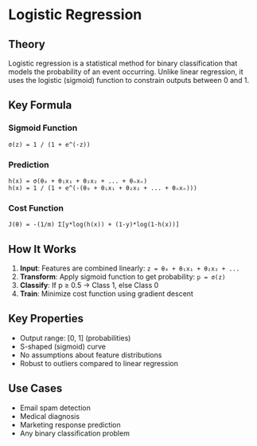 # Logistic Regression

## Theory
Logistic regression is a statistical method for binary classification that models the probability of an event occurring. Unlike linear regression, it uses the logistic (sigmoid) function to constrain outputs between 0 and 1.

## Key Formula

### Sigmoid Function
```
σ(z) = 1 / (1 + e^(-z))
```

### Prediction
```
h(x) = σ(θ₀ + θ₁x₁ + θ₂x₂ + ... + θₙxₙ)
h(x) = 1 / (1 + e^(-(θ₀ + θ₁x₁ + θ₂x₂ + ... + θₙxₙ)))
```

### Cost Function
```
J(θ) = -(1/m) Σ[y*log(h(x)) + (1-y)*log(1-h(x))]
```

## How It Works
1. **Input**: Features are combined linearly: `z = θ₀ + θ₁x₁ + θ₂x₂ + ...`
2. **Transform**: Apply sigmoid function to get probability: `p = σ(z)`
3. **Classify**: If p ≥ 0.5 → Class 1, else Class 0
4. **Train**: Minimize cost function using gradient descent

## Key Properties
- Output range: [0, 1] (probabilities)
- S-shaped (sigmoid) curve
- No assumptions about feature distributions
- Robust to outliers compared to linear regression

## Use Cases
- Email spam detection
- Medical diagnosis
- Marketing response prediction
- Any binary classification problem
